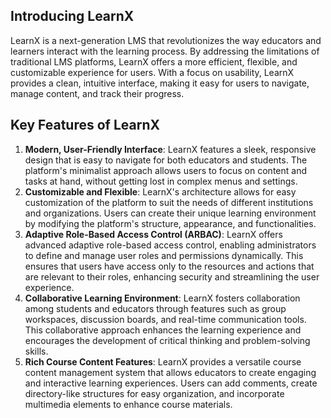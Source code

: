 ## Introducing LearnX


LearnX is a next-generation LMS that revolutionizes the way educators and learners interact with the learning process. By addressing the limitations of traditional LMS platforms, LearnX offers a more efficient, flexible, and customizable experience for users. With a focus on usability, LearnX provides a clean, intuitive interface, making it easy for users to navigate, manage content, and track their progress.

## Key Features of LearnX

1. **Modern, User-Friendly Interface**: LearnX features a sleek, responsive design that is easy to navigate for both educators and students. The platform's minimalist approach allows users to focus on content and tasks at hand, without getting lost in complex menus and settings.
2. **Customizable and Flexible**: LearnX's architecture allows for easy customization of the platform to suit the needs of different institutions and organizations. Users can create their unique learning environment by modifying the platform's structure, appearance, and functionalities.
3. **Adaptive Role-Based Access Control (ARBAC)**: LearnX offers advanced adaptive role-based access control, enabling administrators to define and manage user roles and permissions dynamically. This ensures that users have access only to the resources and actions that are relevant to their roles, enhancing security and streamlining the user experience.
4. **Collaborative Learning Environment**: LearnX fosters collaboration among students and educators through features such as group workspaces, discussion boards, and real-time communication tools. This collaborative approach enhances the learning experience and encourages the development of critical thinking and problem-solving skills.
5. **Rich Course Content Features**: LearnX provides a versatile course content management system that allows educators to create engaging and interactive learning experiences. Users can add comments, create directory-like structures for easy organization, and incorporate multimedia elements to enhance course materials.
